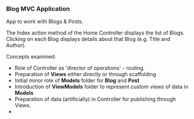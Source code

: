 ### Blog MVC Application

App to work with Blogs & Posts.

The Index action method of the Home Controller displays the list of Blogs. Clicking on each Blog displays details about that Blog (e.g. Title and Author).

Concepts examined:
* Role of Controller as 'director of operations' - routing.
* Preparation of **Views** either directly or through scaffolding
* Initial minor role of **Models** folder for **Blog** and **Post**
* Introduction of **ViewModels** folder to represent custom views of data in **Models**
* Preparation of data (artificially) in Controller for publishing through Views.
* 